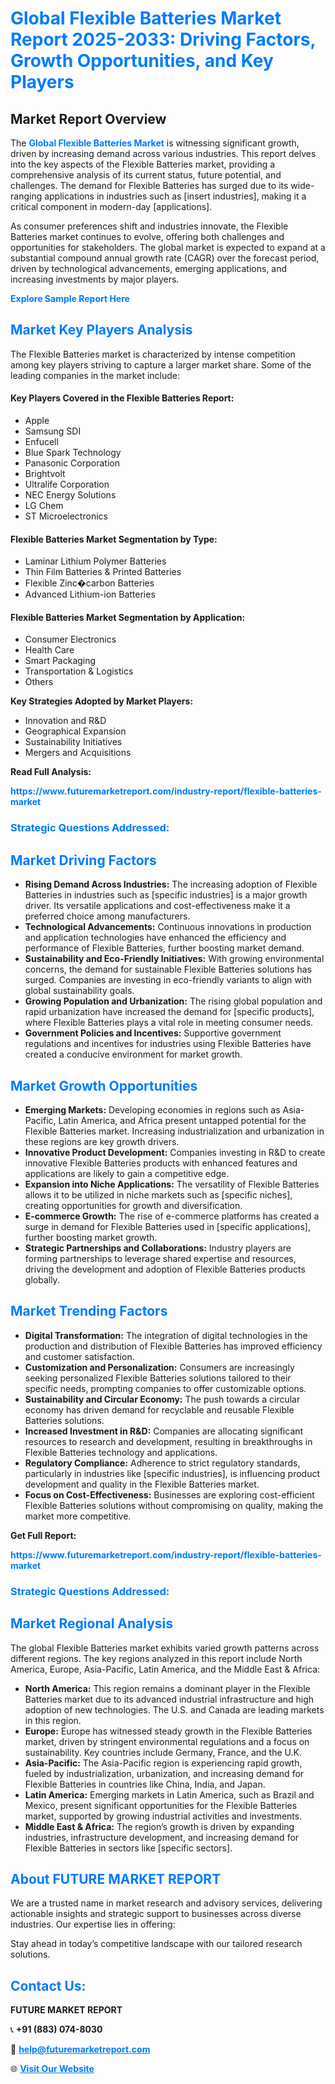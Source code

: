 <h1 style="color: #007BFF;">Global Flexible Batteries Market Report 2025-2033: Driving Factors, Growth Opportunities, and Key Players</h1>

<section id="overview">
<h2>Market Report Overview</h2>
<p>The <a href="https://www.futuremarketreport.com/industry-report/flexible-batteries-market" style="color: #007BFF; text-decoration: none;"><strong>Global Flexible Batteries Market</strong></a> is witnessing significant growth, driven by increasing demand across various industries. This report delves into the key aspects of the Flexible Batteries market, providing a comprehensive analysis of its current status, future potential, and challenges. The demand for Flexible Batteries has surged due to its wide-ranging applications in industries such as [insert industries], making it a critical component in modern-day [applications].</p>
<p>As consumer preferences shift and industries innovate, the Flexible Batteries market continues to evolve, offering both challenges and opportunities for stakeholders. The global market is expected to expand at a substantial compound annual growth rate (CAGR) over the forecast period, driven by technological advancements, emerging applications, and increasing investments by major players.</p>
</section>

<section id="overview">
<p><a href="https://www.futuremarketreport.com/request-sample/reportId=75940" style="color: #007BFF; text-decoration: none;"><strong>Explore Sample Report Here</strong></a></p>
</section>

<section id="key-players">
<h2 style="color: #007BFF;">Market Key Players Analysis</h2>
<p>The Flexible Batteries market is characterized by intense competition among key players striving to capture a larger market share. Some of the leading companies in the market include:</p>
<h4>Key Players Covered in the Flexible Batteries Report:</h4>
<ul><li>Apple</li><li>Samsung SDI</li><li>Enfucell</li><li>Blue Spark Technology</li><li>Panasonic Corporation</li><li>Brightvolt</li><li>Ultralife Corporation</li><li>NEC Energy Solutions</li><li>LG Chem</li><li>ST Microelectronics</li></ul>
<h4>Flexible Batteries Market Segmentation by Type:</h4>
<ul><li>Laminar Lithium Polymer Batteries</li><li>Thin Film Batteries &amp; Printed Batteries</li><li>Flexible Zinc�carbon Batteries</li><li>Advanced Lithium-ion Batteries</li></ul>

<h4>Flexible Batteries Market Segmentation by Application:</h4>
<ul><li>Consumer Electronics</li><li>Health Care</li><li>Smart Packaging</li><li>Transportation &amp; Logistics</li><li>Others</li></ul>
<p><strong>Key Strategies Adopted by Market Players:</strong></p>
<ul>
<li>Innovation and R&D</li>
<li>Geographical Expansion</li>
<li>Sustainability Initiatives</li>
<li>Mergers and Acquisitions</li>
</ul>
</section>

<section>
<p><strong>Read Full Analysis: </strong></p><a href="https://www.futuremarketreport.com/industry-report/flexible-batteries-market" style="color: #007BFF; text-decoration: none;"><strong>https://www.futuremarketreport.com/industry-report/flexible-batteries-market</strong></a>
<h3 style="color: #007BFF;">Strategic Questions Addressed:</h3>
</section>

<section id="driving-factors">
<h2 style="color: #007BFF;">Market Driving Factors</h2>
<ul>
<li><strong>Rising Demand Across Industries:</strong> The increasing adoption of Flexible Batteries in industries such as [specific industries] is a major growth driver. Its versatile applications and cost-effectiveness make it a preferred choice among manufacturers.</li>
<li><strong>Technological Advancements:</strong> Continuous innovations in production and application technologies have enhanced the efficiency and performance of Flexible Batteries, further boosting market demand.</li>
<li><strong>Sustainability and Eco-Friendly Initiatives:</strong> With growing environmental concerns, the demand for sustainable Flexible Batteries solutions has surged. Companies are investing in eco-friendly variants to align with global sustainability goals.</li>
<li><strong>Growing Population and Urbanization:</strong> The rising global population and rapid urbanization have increased the demand for [specific products], where Flexible Batteries plays a vital role in meeting consumer needs.</li>
<li><strong>Government Policies and Incentives:</strong> Supportive government regulations and incentives for industries using Flexible Batteries have created a conducive environment for market growth.</li>
</ul>
</section>

<section id="growth-opportunities">
<h2 style="color: #007BFF;">Market Growth Opportunities</h2>
<ul>
<li><strong>Emerging Markets:</strong> Developing economies in regions such as Asia-Pacific, Latin America, and Africa present untapped potential for the Flexible Batteries market. Increasing industrialization and urbanization in these regions are key growth drivers.</li>
<li><strong>Innovative Product Development:</strong> Companies investing in R&D to create innovative Flexible Batteries products with enhanced features and applications are likely to gain a competitive edge.</li>
<li><strong>Expansion into Niche Applications:</strong> The versatility of Flexible Batteries allows it to be utilized in niche markets such as [specific niches], creating opportunities for growth and diversification.</li>
<li><strong>E-commerce Growth:</strong> The rise of e-commerce platforms has created a surge in demand for Flexible Batteries used in [specific applications], further boosting market growth.</li>
<li><strong>Strategic Partnerships and Collaborations:</strong> Industry players are forming partnerships to leverage shared expertise and resources, driving the development and adoption of Flexible Batteries products globally.</li>
</ul>
</section>

<section id="trending-factors">
<h2 style="color: #007BFF;">Market Trending Factors</h2>
<ul>
<li><strong>Digital Transformation:</strong> The integration of digital technologies in the production and distribution of Flexible Batteries has improved efficiency and customer satisfaction.</li>
<li><strong>Customization and Personalization:</strong> Consumers are increasingly seeking personalized Flexible Batteries solutions tailored to their specific needs, prompting companies to offer customizable options.</li>
<li><strong>Sustainability and Circular Economy:</strong> The push towards a circular economy has driven demand for recyclable and reusable Flexible Batteries solutions.</li>
<li><strong>Increased Investment in R&D:</strong> Companies are allocating significant resources to research and development, resulting in breakthroughs in Flexible Batteries technology and applications.</li>
<li><strong>Regulatory Compliance:</strong> Adherence to strict regulatory standards, particularly in industries like [specific industries], is influencing product development and quality in the Flexible Batteries market.</li>
<li><strong>Focus on Cost-Effectiveness:</strong> Businesses are exploring cost-efficient Flexible Batteries solutions without compromising on quality, making the market more competitive.</li>
</ul>
</section>

<section>
<p><strong>Get Full Report: </strong></p><a href="https://www.futuremarketreport.com/industry-report/flexible-batteries-market" style="color: #007BFF; text-decoration: none;"><strong>https://www.futuremarketreport.com/industry-report/flexible-batteries-market</strong></a>
<h3 style="color: #007BFF;">Strategic Questions Addressed:</h3>
</section>


<section id="regional-analysis">
<h2 style="color: #007BFF;">Market Regional Analysis</h2>
<p>The global Flexible Batteries market exhibits varied growth patterns across different regions. The key regions analyzed in this report include North America, Europe, Asia-Pacific, Latin America, and the Middle East & Africa:</p>
<ul>
<li><strong>North America:</strong> This region remains a dominant player in the Flexible Batteries market due to its advanced industrial infrastructure and high adoption of new technologies. The U.S. and Canada are leading markets in this region.</li>
<li><strong>Europe:</strong> Europe has witnessed steady growth in the Flexible Batteries market, driven by stringent environmental regulations and a focus on sustainability. Key countries include Germany, France, and the U.K.</li>
<li><strong>Asia-Pacific:</strong> The Asia-Pacific region is experiencing rapid growth, fueled by industrialization, urbanization, and increasing demand for Flexible Batteries in countries like China, India, and Japan.</li>
<li><strong>Latin America:</strong> Emerging markets in Latin America, such as Brazil and Mexico, present significant opportunities for the Flexible Batteries market, supported by growing industrial activities and investments.</li>
<li><strong>Middle East & Africa:</strong> The region’s growth is driven by expanding industries, infrastructure development, and increasing demand for Flexible Batteries in sectors like [specific sectors].</li>
</ul>
</section>

<footer>
<h2 style="color: #007BFF;">About FUTURE MARKET REPORT</h2>
<p>We are a trusted name in market research and advisory services, delivering actionable insights and strategic support to businesses across diverse industries. Our expertise lies in offering:</p>

<p>Stay ahead in today’s competitive landscape with our tailored research solutions.</p>

<h2 style="color: #007BFF;">Contact Us:</h2>
<p><strong>FUTURE MARKET REPORT</strong></p>
<p>📞 <strong>+91 (883) 074-8030</strong></p>
<p>📧 <strong><a href="mailto:help@futuremarketreport.com" style="color: #007BFF;">help@futuremarketreport.com</a></strong></p>
<p>🌐 <strong><a href="https://www.futuremarketreport.com/" style="color: #007BFF;">Visit Our Website</a></strong></p>
</footer>